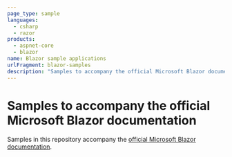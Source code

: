 ```yaml
---
page_type: sample
languages:
  - csharp
  - razor
products:
  - aspnet-core
  - blazor
name: Blazor sample applications
urlFragment: blazor-samples
description: "Samples to accompany the official Microsoft Blazor documentation."
---
```

# Samples to accompany the official Microsoft Blazor documentation

Samples in this repository accompany the [official Microsoft Blazor documentation](https://docs.microsoft.com/aspnet/core/blazor/).

<!--
* [Overview](#overview)
* [Prerequisites](#prerequisites)
* [Setup](#setup)
* [Run the samples](#run-the-samples)
* [Explore the samples](#explore-the-samples)
* [About The code](#about-the-code)
* [Deployment](#deployment)
* [Additional resources](#additional-resources)
* [Community help and support](#community-help-and-support)
* [Contribute](#contribute)

## Overview

## Prerequisites

## Setup

## Run the samples

## Explore the samples

## About The code

## Deployment

## Additional resources

## Community help and support

## Contribute

-->
